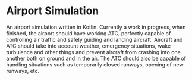 # Airport Simulation

An airport simulation written in Kotlin. Currently a work in progress, when finished, the airport should have working ATC, 
perfectly capable of controlling air traffic and safely guiding and landing aircraft. Aircraft and ATC should take into 
account weather, emergency situations, wake turbulence and other things and prevent aircraft from crashing into one another 
both on ground and in the air. The ATC should also be capable of handling situations such as temporarily closed runways, 
opening of new runways, etc.
